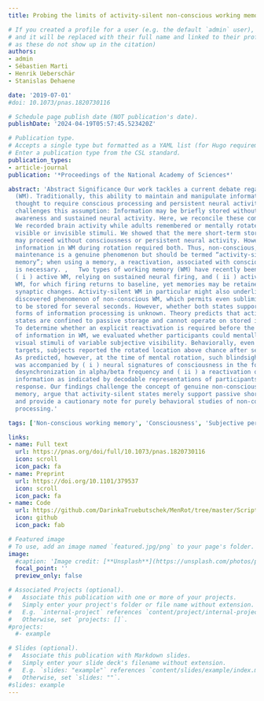 ```yaml
---
title: Probing the limits of activity-silent non-conscious working memory

# If you created a profile for a user (e.g. the default `admin` user), write the username (folder name) here
# and it will be replaced with their full name and linked to their profile. (Does not work for names with special characters
# as these do not show up in the citation)  
authors:
- admin
- Sébastien Marti
- Henrik Ueberschär
- Stanislas Dehaene

date: '2019-07-01'
#doi: 10.1073/pnas.1820730116

# Schedule page publish date (NOT publication's date).
publishDate: '2024-04-19T05:57:45.523420Z'

# Publication type.
# Accepts a single type but formatted as a YAML list (for Hugo requirements).
# Enter a publication type from the CSL standard.
publication_types:
- article-journal
publication: '*Proceedings of the National Academy of Sciences*'

abstract: 'Abstract Significance Our work tackles a current debate regarding working memory
  (WM). Traditionally, this ability to maintain and manipulate information has been
  thought to require conscious processing and persistent neural activity. Recent evidence
  challenges this assumption: Information may be briefly stored without conscious
  awareness and sustained neural activity. Here, we reconcile these competing views.
  We recorded brain activity while adults remembered or mentally rotated subjectively
  visible or invisible stimuli. We showed that the mere short-term storage of information
  may proceed without consciousness or persistent neural activity. However, manipulating
  information in WM during rotation required both. Thus, non-conscious, activity-silent
  maintenance is a genuine phenomenon but should be termed “activity-silent short-term
  memory”; when using a memory, a reactivation, associated with conscious reportability,
  is necessary. ,   Two types of working memory (WM) have recently been proposed:
  ( i ) active WM, relying on sustained neural firing, and ( ii ) activity-silent
  WM, for which firing returns to baseline, yet memories may be retained by short-term
  synaptic changes. Activity-silent WM in particular might also underlie the recently
  discovered phenomenon of non-conscious WM, which permits even subliminal stimuli
  to be stored for several seconds. However, whether both states support identical
  forms of information processing is unknown. Theory predicts that activity-silent
  states are confined to passive storage and cannot operate on stored information.
  To determine whether an explicit reactivation is required before the manipulation
  of information in WM, we evaluated whether participants could mentally rotate brief
  visual stimuli of variable subjective visibility. Behaviorally, even for unseen
  targets, subjects reported the rotated location above chance after several seconds.
  As predicted, however, at the time of mental rotation, such blindsight performance
  was accompanied by ( i ) neural signatures of consciousness in the form of a sustained
  desynchronization in alpha/beta frequency and ( ii ) a reactivation of the memorized
  information as indicated by decodable representations of participants’ guess and
  response. Our findings challenge the concept of genuine non-conscious “working”
  memory, argue that activity-silent states merely support passive short-term memory,
  and provide a cautionary note for purely behavioral studies of non-conscious information
  processing.'

tags: ['Non-conscious working memory', 'Consciousness', 'Subjective perception', 'Memory', 'Activity-silent states', 'MEG', 'Machine learning']

links:
- name: Full text
  url: https://pnas.org/doi/full/10.1073/pnas.1820730116
  icon: scroll
  icon_pack: fa
- name: Preprint
  url: https://doi.org/10.1101/379537
  icon: scroll
  icon_pack: fa
- name: Code
  url: https://github.com/DarinkaTruebutschek/MenRot/tree/master/Scripts
  icon: github
  icon_pack: fab

# Featured image
# To use, add an image named `featured.jpg/png` to your page's folder.
image:
  #caption: 'Image credit: [**Unsplash**](https://unsplash.com/photos/pLCdAaMFLTE)'
  focal_point: ''
  preview_only: false

# Associated Projects (optional).
#   Associate this publication with one or more of your projects.
#   Simply enter your project's folder or file name without extension.
#   E.g. `internal-project` references `content/project/internal-project/index.md`.
#   Otherwise, set `projects: []`.
#projects:
  #- example

# Slides (optional).
#   Associate this publication with Markdown slides.
#   Simply enter your slide deck's filename without extension.
#   E.g. `slides: "example"` references `content/slides/example/index.md`.
#   Otherwise, set `slides: ""`.
#slides: example
---
```

